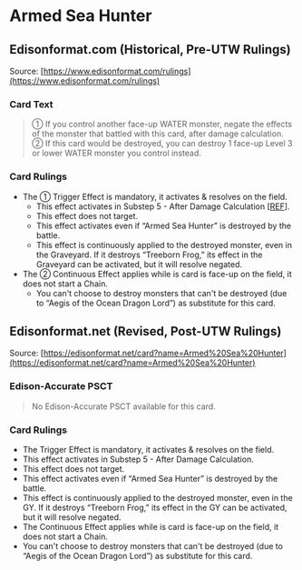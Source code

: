# Armed Sea Hunter

## Edisonformat.com (Historical, Pre-UTW Rulings)

Source: [https://www.edisonformat.com/rulings](https://www.edisonformat.com/rulings)

### Card Text

> ① If you control another face-up WATER monster, negate the effects of the monster that battled with this card, after damage calculation. ② If this card would be destroyed, you can destroy 1 face-up Level 3 or lower WATER monster you control instead.

### Card Rulings

*   The ① Trigger Effect is mandatory, it activates & resolves on the field.
    *   This effect activates in Substep 5 - After Damage Calculation \[[REF](https://www.pojo.biz/board/showthread.php?t=753181)\].
    *   This effect does not target.
    *   This effect activates even if “Armed Sea Hunter” is destroyed by the battle.
    *   This effect is continuously applied to the destroyed monster, even in the Graveyard. If it destroys “Treeborn Frog,” its effect in the Graveyard can be activated, but it will resolve negated.
*   The ② Continuous Effect applies while is card is face-up on the field, it does not start a Chain.
    *   You can't choose to destroy monsters that can't be destroyed (due to “Aegis of the Ocean Dragon Lord”) as substitute for this card.

## Edisonformat.net (Revised, Post-UTW Rulings)

Source: [https://edisonformat.net/card?name=Armed%20Sea%20Hunter](https://edisonformat.net/card?name=Armed%20Sea%20Hunter)

### Edison-Accurate PSCT

> No Edison-Accurate PSCT available for this card.

### Card Rulings

*   The Trigger Effect is mandatory, it activates & resolves on the field.
*   This effect activates in Substep 5 - After Damage Calculation.
*   This effect does not target.
*   This effect activates even if “Armed Sea Hunter” is destroyed by the battle.
*   This effect is continuously applied to the destroyed monster, even in the GY. If it destroys “Treeborn Frog,” its effect in the GY can be activated, but it will resolve negated.
*   The Continuous Effect applies while is card is face-up on the field, it does not start a Chain.
*   You can't choose to destroy monsters that can't be destroyed (due to “Aegis of the Ocean Dragon Lord”) as substitute for this card.
            